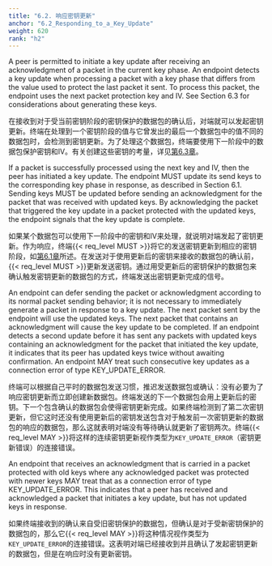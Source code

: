```yaml
---
title: "6.2. 响应密钥更新"
anchor: "6.2_Responding_to_a_Key_Update"
weight: 620
rank: "h2"
---
```


A peer is permitted to initiate a key update after receiving an acknowledgment of a packet in the current key phase. An endpoint detects a key update when processing a packet with a key phase that differs from the value used to protect the last packet it sent. To process this packet, the endpoint uses the next packet protection key and IV. See Section 6.3 for considerations about generating these keys.

在接收到对于受当前密钥阶段的密钥保护的数据包的确认后，对端就可以发起密钥更新。终端在处理到一个密钥阶段的值与它曾发出的最后一个数据包中的值不同的数据包时，会检测到密钥更新。为了处理这个数据包，终端要使用下一阶段中的数据包保护密钥和IV。有关创建这些密钥的考量，详见[第6.3章]()。

If a packet is successfully processed using the next key and IV, then the peer has initiated a key update. The endpoint MUST update its send keys to the corresponding key phase in response, as described in Section 6.1. Sending keys MUST be updated before sending an acknowledgment for the packet that was received with updated keys. By acknowledging the packet that triggered the key update in a packet protected with the updated keys, the endpoint signals that the key update is complete.

如果某个数据包可以使用下一阶段中的密钥和IV来处理，就说明对端发起了密钥更新。作为响应，终端{{< req_level MUST >}}将它的发送密钥更新到相应的密钥阶段，如[第6.1章]()所述。在发送对于使用更新后的密钥来接收的数据包的确认前，{{< req_level MUST >}}更新发送密钥。通过用受更新后的密钥保护的数据包来确认触发密钥更新的数据包的方式，终端发送出密钥更新完成的信号。

An endpoint can defer sending the packet or acknowledgment according to its normal packet sending behavior; it is not necessary to immediately generate a packet in response to a key update. The next packet sent by the endpoint will use the updated keys. The next packet that contains an acknowledgment will cause the key update to be completed. If an endpoint detects a second update before it has sent any packets with updated keys containing an acknowledgment for the packet that initiated the key update, it indicates that its peer has updated keys twice without awaiting confirmation. An endpoint MAY treat such consecutive key updates as a connection error of type KEY_UPDATE_ERROR.

终端可以根据自己平时的数据包发送习惯，推迟发送数据包或确认：没有必要为了响应密钥更新而立即创建新数据包。终端发送的下一个数据包会用上更新后的密钥。下一个包含确认的数据包会使得密钥更新完成。如果终端检测到了第二次密钥更新，但它这时还没有使用更新后的密钥发送包含对于触发前一次密钥更新的数据包的响应的数据包，那么这就表明对端没有等待确认就更新了密钥两次。终端{{< req_level MAY >}}将这样的连续密钥更新视作类型为`KEY_UPDATE_ERROR`（密钥更新错误）的连接错误。

An endpoint that receives an acknowledgment that is carried in a packet protected with old keys where any acknowledged packet was protected with newer keys MAY treat that as a connection error of type KEY_UPDATE_ERROR. This indicates that a peer has received and acknowledged a packet that initiates a key update, but has not updated keys in response.

如果终端接收到的确认来自受旧密钥保护的数据包，但确认是对于受新密钥保护的数据包的，那么它{{< req_level MAY >}}将这种情况视作类型为`KEY_UPDATE_ERROR`的连接错误。这表明对端已经接收到并且确认了发起密钥更新的数据包，但是在响应时没有更新密钥。
